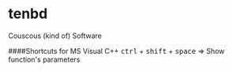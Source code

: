 # tenbd
Couscous (kind of) Software

####Shortcuts for MS Visual C++
<kbd>ctrl</kbd> + <kbd>shift</kbd> + <kbd>space</kbd> => Show function's parameters